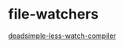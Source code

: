 # file-watchers

[deadsimple-less-watch-compiler](https://github.com/jonycheung/deadsimple-less-watch-compiler)
